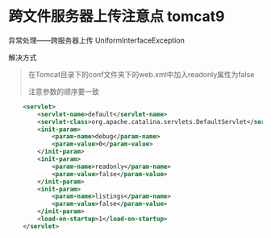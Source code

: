# 跨文件服务器上传注意点 tomcat9

异常处理——跨服务器上传 UniformInterfaceException

解决方式
> 在Tomcat目录下的conf文件夹下的web.xml中加入readonly属性为false
> 
>注意参数的顺序要一致

```xml
    <servlet>
        <servlet-name>default</servlet-name>
        <servlet-class>org.apache.catalina.servlets.DefaultServlet</servlet-class>
        <init-param>
            <param-name>debug</param-name>
            <param-value>0</param-value>
        </init-param>
        <init-param>
            <param-name>readonly</param-name>
            <param-value>false</param-value>
        </init-param>
        <init-param>
            <param-name>listings</param-name>
            <param-value>false</param-value>
        </init-param>
        <load-on-startup>1</load-on-startup>
    </servlet>
```